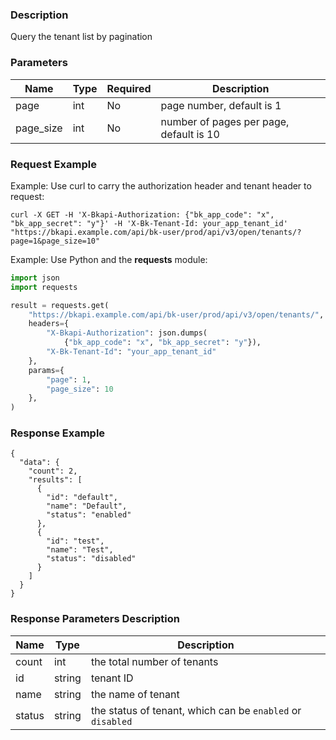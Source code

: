 ### Description

Query the tenant list by pagination

### Parameters

| Name      | Type | Required | Description                             |
|-----------|------|----------|-----------------------------------------|
| page      | int  | No       | page number, default is 1               |
| page_size | int  | No       | number of pages per page, default is 10 |

### Request Example

Example: Use curl to carry the authorization header and tenant header to request:

```shell
curl -X GET -H 'X-Bkapi-Authorization: {"bk_app_code": "x", "bk_app_secret": "y"}' -H 'X-Bk-Tenant-Id: your_app_tenant_id' "https://bkapi.example.com/api/bk-user/prod/api/v3/open/tenants/?page=1&page_size=10"
```

Example: Use Python and the **requests** module:

``` python
import json
import requests

result = requests.get(
    "https://bkapi.example.com/api/bk-user/prod/api/v3/open/tenants/",
    headers={
        "X-Bkapi-Authorization": json.dumps(
            {"bk_app_code": "x", "bk_app_secret": "y"}),
        "X-Bk-Tenant-Id": "your_app_tenant_id"
    },
    params={
        "page": 1,
        "page_size": 10
    },
)
```

### Response Example

```json5
{
  "data": {
    "count": 2,
    "results": [
      {
        "id": "default",
        "name": "Default",
        "status": "enabled"
      },
      {
        "id": "test",
        "name": "Test",
        "status": "disabled"
      }
    ]
  }
}
```

### Response Parameters Description

| Name   | Type   | Description                                                |
|--------|--------|------------------------------------------------------------|
| count  | int    | the total number of tenants                                |
| id     | string | tenant ID                                                  |
| name   | string | the name of tenant                                         |
| status | string | the status of tenant, which can be `enabled` or `disabled` |
